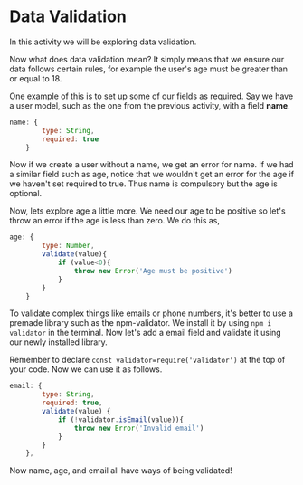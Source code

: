 <!--title={Data Validation}-->

<!--badges={Web Development:20}-->

<h1>Data Validation</h1>
In this activity we will be exploring data validation. 

Now what does data validation mean? It simply means that we ensure our data follows certain rules, for example the user's age must be greater than or equal to 18.

One example of this is to set up some of our fields as required. Say we have a user model, such as the one from the previous activity, with a field **name**.

```js
name: {
        type: String,
        required: true
    }
```

Now if we create a user without a name, we get an error for name. If we had a similar field such as age, notice that we wouldn't get an error for the age if we haven't set required to true. Thus name is compulsory but the age is optional.

Now, lets explore age a little more. We need our age to be positive so let's throw an error if the age is less than zero. We do this as,

```js
age: {
        type: Number,
        validate(value){
            if (value<0){
                throw new Error('Age must be positive')
            }
        }
    }
```



To validate complex things like emails or phone numbers, it's better to use a premade library such as the npm-validator. We install it by using `npm i validator` in the terminal. Now let's add a email field and validate it using our newly installed library.

Remember to declare `const validator=require('validator')` at the top of your code. Now  we can use it as follows.

```js
email: {
        type: String,
        required: true,
        validate(value) {
            if (!validator.isEmail(value)){
                throw new Error('Invalid email')
            }
        }
    },
```

Now name, age, and email all have ways of being validated!